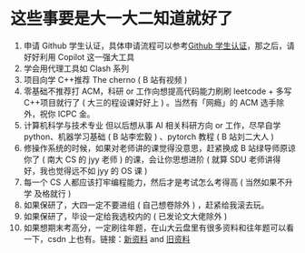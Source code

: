 # 这些事要是大一大二知道就好了

1. 申请 Github 学生认证，具体申请流程可以参考[Github 学生认证](https://zhuanlan.zhihu.com/p/578964972)，那之后，请好好利用 Copilot 这一强大工具
2. 学会用代理工具如 Clash 系列
3. 项目向学 C++推荐 The cherno ( B 站有视频 )
4. 零基础不推荐打 ACM，科研 or 工作向想提高代码能力刷刷 leetcode + 多写 C++项目就行了 ( 大三的程设课好好上 ) 。当然有「网瘾」的 ACM 选手除外，祝你 ICPC 金。
5. 计算机科学与技术专业 但以后想从事 AI 相关科研方向 or 工作，尽早自学 python、机器学习基础 ( B 站李宏毅 ) 、pytorch 教程 ( B 站刘二大人 )
6. 修操作系统的时候，如果对老师讲的课觉得没意思，赶紧换成 B 站绿导师原谅你了 ( 南大 CS 的 jyy 老师 ) 的课，会让你思想进阶 ( 就算 SDU 老师讲得好，我也觉得远不如 jyy 的 OS 课 )
7. 每一个 CS 人都应该打牢编程能力，然后才是考试怎么考得高 ( 当然如果不升学 及格就行 )
8. 如果保研了，大四一定不要进组 ( 自己想卷除外 ) ，赶紧给我滚去玩。
9. 如果保研了，毕设一定给我选校内的 ( 已发论文大佬除外 )
10. 如果想期末考高分，一定刷往年题，在山大云盘里有很多资料和往年题可以看一下，csdn 上也有。链接：[新资料](https://icloud.qd.sdu.edu.cn:7777/#/link/B0F72D59D2C5CF3A3F30F0CAC804955E?path=) and [旧资料](https://icloud.qd.sdu.edu.cn:7777/#/home/sharedoc/%E5%88%98%E6%89%AC03/%E8%AE%A1%E7%AE%97%E6%9C%BA%E5%AD%A6%E9%99%A2%E5%AD%A6%E4%B9%A0%E8%B5%84%E6%96%99)
